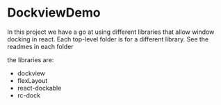 # DockviewDemo

In this project we have a go at using different libraries that allow window docking in react. Each top-level folder is for a different library. See the readmes in each folder

the libraries are:

-   dockview
-   flexLayout
-   react-dockable
-   rc-dock
